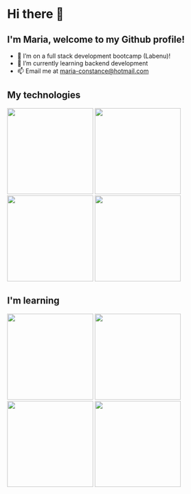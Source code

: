 # Hi there 👋

## I'm Maria, welcome to my Github profile!

- 🔭 I’m on a full stack development bootcamp (Labenu)!
- 🌱 I’m currently learning backend development 
- 📫 Email me at maria-constance@hotmail.com

## My technologies 
<img src="https://cdn.jsdelivr.net/gh/devicons/devicon/icons/react/react-original.svg" width="200px"/>
<img src="https://cdn.jsdelivr.net/gh/devicons/devicon/icons/javascript/javascript-original.svg" width="200px"/>
<img src="https://cdn.jsdelivr.net/gh/devicons/devicon/icons/css3/css3-original.svg" width="200px"/>
<img src="https://cdn.jsdelivr.net/gh/devicons/devicon/icons/html5/html5-original.svg" width="200px"/>

## I'm learning
<img src="https://cdn.jsdelivr.net/gh/devicons/devicon/icons/nodejs/nodejs-original-wordmark.svg" width="200px"/>
<img src="https://cdn.jsdelivr.net/gh/devicons/devicon/icons/typescript/typescript-original.svg" width="200px"/>
<img src="https://cdn.jsdelivr.net/gh/devicons/devicon/icons/mysql/mysql-original.svg" width="200px"/>
<img src="https://cdn.jsdelivr.net/gh/devicons/devicon/icons/jest/jest-plain.svg" width="200px"/>
